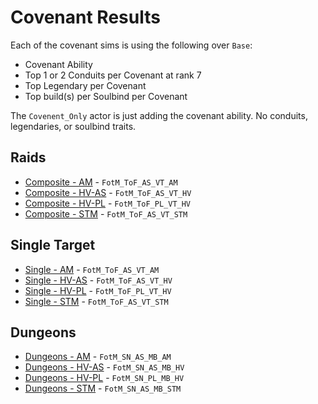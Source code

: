# Covenant Results

Each of the covenant sims is using the following over `Base`:
- Covenant Ability
- Top 1 or 2 Conduits per Covenant at rank 7
- Top Legendary per Covenant
- Top build(s) per Soulbind per Covenant

The `Covenent_Only` actor is just adding the covenant ability. No conduits, legendaries, or soulbind traits.

## Raids
- [Composite - AM](results/Results_Composite_am.md) - `FotM_ToF_AS_VT_AM`
- [Composite - HV-AS](results/Results_Composite_hv-as.md) - `FotM_ToF_AS_VT_HV`
- [Composite - HV-PL](results/Results_Composite_hv-pl.md) - `FotM_ToF_PL_VT_HV`
- [Composite - STM](results/Results_Composite_stm.md) - `FotM_ToF_AS_VT_STM`

## Single Target
- [Single - AM](results/Results_Single_am.md) - `FotM_ToF_AS_VT_AM`
- [Single - HV-AS](results/Results_Single_hv-as.md) - `FotM_ToF_AS_VT_HV`
- [Single - HV-PL](results/Results_Single_hv-pl.md) - `FotM_ToF_PL_VT_HV`
- [Single - STM](results/Results_Single_stm.md) - `FotM_ToF_AS_VT_STM`

## Dungeons
- [Dungeons - AM](results/Results_Dungeons_am.md) - `FotM_SN_AS_MB_AM`
- [Dungeons - HV-AS](results/Results_Dungeons_hv-as.md) - `FotM_SN_AS_MB_HV`
- [Dungeons - HV-PL](results/Results_Dungeons_hv-pl.md) - `FotM_SN_PL_MB_HV`
- [Dungeons - STM](results/Results_Dungeons_stm.md) - `FotM_SN_AS_MB_STM`
